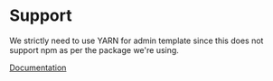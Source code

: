 # Support
We strictly need to use YARN for admin template since this does not support npm as per the package we're using.

[Documentation](https://pixinvent.com/demo/vuexy-react-admin-dashboard-template/documentation/)


